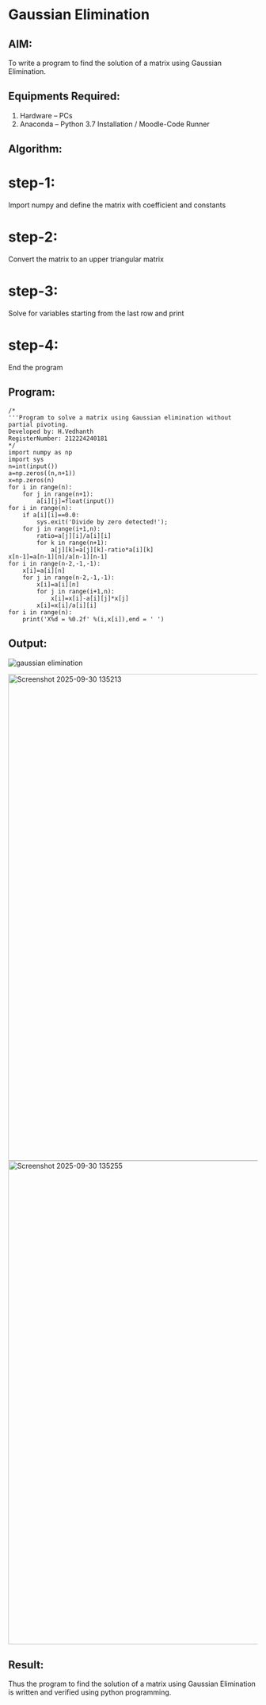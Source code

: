 # Gaussian Elimination

## AIM:
To write a program to find the solution of a matrix using Gaussian Elimination.

## Equipments Required:
1. Hardware – PCs
2. Anaconda – Python 3.7 Installation / Moodle-Code Runner

## Algorithm:
# step-1:
Import numpy and define the matrix with coefficient and constants 
# step-2:
Convert the matrix to an upper triangular matrix 
# step-3:
Solve for variables starting from the last row and print 
# step-4:
End the program
 

## Program:
```
/*
'''Program to solve a matrix using Gaussian elimination without partial pivoting.
Developed by: H.Vedhanth
RegisterNumber: 212224240181
*/
import numpy as np
import sys
n=int(input())
a=np.zeros((n,n+1))
x=np.zeros(n)
for i in range(n):
    for j in range(n+1):
        a[i][j]=float(input())
for i in range(n):
    if a[i][i]==0.0:
        sys.exit('Divide by zero detected!');
    for j in range(i+1,n):
        ratio=a[j][i]/a[i][i]
        for k in range(n+1):
            a[j][k]=a[j][k]-ratio*a[i][k]
x[n-1]=a[n-1][n]/a[n-1][n-1]
for i in range(n-2,-1,-1):
    x[i]=a[i][n]
    for j in range(n-2,-1,-1):
        x[i]=a[i][n]
        for j in range(i+1,n):
            x[i]=x[i]-a[i][j]*x[j]
        x[i]=x[i]/a[i][i]
for i in range(n):
    print('X%d = %0.2f' %(i,x[i]),end = ' ')
```

## Output:
![gaussian elimination]()


<img width="1424" height="980" alt="Screenshot 2025-09-30 135213" src="https://github.com/user-attachments/assets/51ecf19c-1d9b-435a-8f87-9260b70555b4" />
<img width="1437" height="974" alt="Screenshot 2025-09-30 135255" src="https://github.com/user-attachments/assets/d84283de-3940-4538-b3b1-d663b69db23d" />


## Result:
Thus the program to find the solution of a matrix using Gaussian Elimination is written and verified using python programming.

